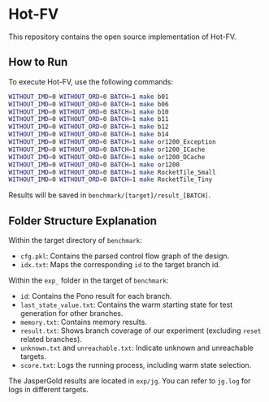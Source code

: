 # Hot-FV

This repository contains the open source implementation of Hot-FV.

## How to Run

To execute Hot-FV, use the following commands:

```bash
WITHOUT_IMD=0 WITHOUT_ORD=0 BATCH=1 make b01
WITHOUT_IMD=0 WITHOUT_ORD=0 BATCH=1 make b06
WITHOUT_IMD=0 WITHOUT_ORD=0 BATCH=1 make b10
WITHOUT_IMD=0 WITHOUT_ORD=0 BATCH=1 make b11
WITHOUT_IMD=0 WITHOUT_ORD=0 BATCH=1 make b12
WITHOUT_IMD=0 WITHOUT_ORD=0 BATCH=1 make b14
WITHOUT_IMD=0 WITHOUT_ORD=0 BATCH=1 make or1200_Exception
WITHOUT_IMD=0 WITHOUT_ORD=0 BATCH=1 make or1200_ICache
WITHOUT_IMD=0 WITHOUT_ORD=0 BATCH=1 make or1200_DCache
WITHOUT_IMD=0 WITHOUT_ORD=0 BATCH=1 make or1200
WITHOUT_IMD=0 WITHOUT_ORD=0 BATCH=1 make RocketTile_Small
WITHOUT_IMD=0 WITHOUT_ORD=0 BATCH=1 make RocketTile_Tiny
```

Results will be saved in `benchmark/[target]/result_[BATCH]`.

## Folder Structure Explanation

Within the target directory of `benchmark`:

- `cfg.pkl`: Contains the parsed control flow graph of the design.
- `idx.txt`: Maps the corresponding `id` to the target branch id.

Within the `exp_` folder in the target of `benchmark`:

- `id`: Contains the Pono result for each branch.
- `last_state_value.txt`: Contains the warm starting state for test generation for other branches.
- `memory.txt`: Contains memory results.
- `result.txt`: Shows branch coverage of our experiment (excluding `reset` related branches).
- `unknown.txt` and `unreachable.txt`: Indicate unknown and unreachable targets.
- `score.txt`: Logs the running process, including warm state selection.

The JasperGold results are located in `exp/jg`. You can refer to `jg.log` for logs in different targets.